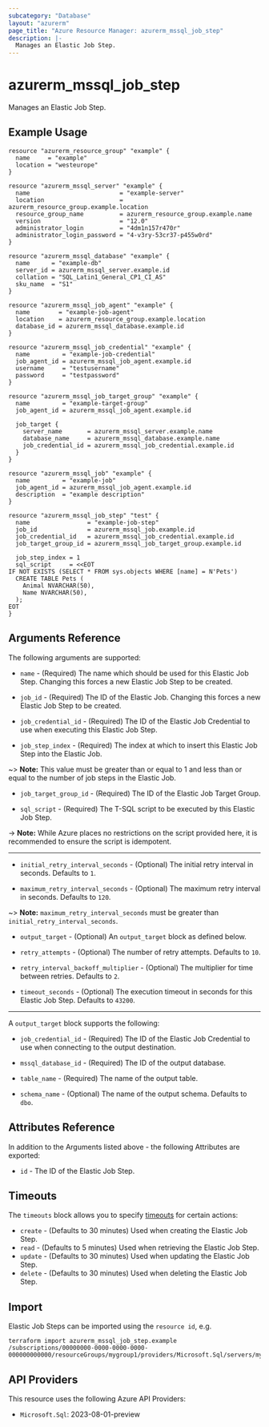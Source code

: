 ```yaml
---
subcategory: "Database"
layout: "azurerm"
page_title: "Azure Resource Manager: azurerm_mssql_job_step"
description: |-
  Manages an Elastic Job Step.
---
```


# azurerm_mssql_job_step

Manages an Elastic Job Step.

## Example Usage

```hcl
resource "azurerm_resource_group" "example" {
  name     = "example"
  location = "westeurope"
}

resource "azurerm_mssql_server" "example" {
  name                         = "example-server"
  location                     = azurerm_resource_group.example.location
  resource_group_name          = azurerm_resource_group.example.name
  version                      = "12.0"
  administrator_login          = "4dm1n157r470r"
  administrator_login_password = "4-v3ry-53cr37-p455w0rd"
}

resource "azurerm_mssql_database" "example" {
  name      = "example-db"
  server_id = azurerm_mssql_server.example.id
  collation = "SQL_Latin1_General_CP1_CI_AS"
  sku_name  = "S1"
}

resource "azurerm_mssql_job_agent" "example" {
  name        = "example-job-agent"
  location    = azurerm_resource_group.example.location
  database_id = azurerm_mssql_database.example.id
}

resource "azurerm_mssql_job_credential" "example" {
  name         = "example-job-credential"
  job_agent_id = azurerm_mssql_job_agent.example.id
  username     = "testusername"
  password     = "testpassword"
}

resource "azurerm_mssql_job_target_group" "example" {
  name         = "example-target-group"
  job_agent_id = azurerm_mssql_job_agent.example.id

  job_target {
    server_name       = azurerm_mssql_server.example.name
    database_name     = azurerm_mssql_database.example.name
    job_credential_id = azurerm_mssql_job_credential.example.id
  }
}

resource "azurerm_mssql_job" "example" {
  name         = "example-job"
  job_agent_id = azurerm_mssql_job_agent.example.id
  description  = "example description"
}

resource "azurerm_mssql_job_step" "test" {
  name                = "example-job-step"
  job_id              = azurerm_mssql_job.example.id
  job_credential_id   = azurerm_mssql_job_credential.example.id
  job_target_group_id = azurerm_mssql_job_target_group.example.id

  job_step_index = 1
  sql_script     = <<EOT
IF NOT EXISTS (SELECT * FROM sys.objects WHERE [name] = N'Pets')
  CREATE TABLE Pets (
    Animal NVARCHAR(50),
    Name NVARCHAR(50),
  );
EOT
}
```

## Arguments Reference

The following arguments are supported:

* `name` - (Required) The name which should be used for this Elastic Job Step. Changing this forces a new Elastic Job Step to be created.

* `job_id` - (Required) The ID of the Elastic Job. Changing this forces a new Elastic Job Step to be created.

* `job_credential_id` - (Required) The ID of the Elastic Job Credential to use when executing this Elastic Job Step.

* `job_step_index` - (Required) The index at which to insert this Elastic Job Step into the Elastic Job.

~> **Note:** This value must be greater than or equal to 1 and less than or equal to the number of job steps in the Elastic Job.

* `job_target_group_id` - (Required) The ID of the Elastic Job Target Group.

* `sql_script` - (Required) The T-SQL script to be executed by this Elastic Job Step.

-> **Note:** While Azure places no restrictions on the script provided here, it is recommended to ensure the script is idempotent.

---

* `initial_retry_interval_seconds` - (Optional) The initial retry interval in seconds. Defaults to `1`.

* `maximum_retry_interval_seconds` - (Optional) The maximum retry interval in seconds. Defaults to `120`.

~> **Note:** `maximum_retry_interval_seconds` must be greater than `initial_retry_interval_seconds`.

* `output_target` - (Optional) An `output_target` block as defined below.

* `retry_attempts` - (Optional) The number of retry attempts. Defaults to `10`.

* `retry_interval_backoff_multiplier` - (Optional) The multiplier for time between retries. Defaults to `2`.

* `timeout_seconds` - (Optional) The execution timeout in seconds for this Elastic Job Step. Defaults to `43200`.

---

A `output_target` block supports the following:

* `job_credential_id` - (Required) The ID of the Elastic Job Credential to use when connecting to the output destination.

* `mssql_database_id` - (Required) The ID of the output database.

* `table_name` - (Required) The name of the output table.

* `schema_name` - (Optional) The name of the output schema. Defaults to `dbo`.

## Attributes Reference

In addition to the Arguments listed above - the following Attributes are exported: 

* `id` - The ID of the Elastic Job Step.

## Timeouts

The `timeouts` block allows you to specify [timeouts](https://www.terraform.io/language/resources/syntax#operation-timeouts) for certain actions:

* `create` - (Defaults to 30 minutes) Used when creating the Elastic Job Step.
* `read` - (Defaults to 5 minutes) Used when retrieving the Elastic Job Step.
* `update` - (Defaults to 30 minutes) Used when updating the Elastic Job Step.
* `delete` - (Defaults to 30 minutes) Used when deleting the Elastic Job Step.

## Import

Elastic Job Steps can be imported using the `resource id`, e.g.

```shell
terraform import azurerm_mssql_job_step.example /subscriptions/00000000-0000-0000-0000-000000000000/resourceGroups/mygroup1/providers/Microsoft.Sql/servers/myserver1/jobAgents/myjobagent1/jobs/myjob1/steps/myjobstep1
```

## API Providers
<!-- This section is generated, changes will be overwritten -->
This resource uses the following Azure API Providers:

* `Microsoft.Sql`: 2023-08-01-preview
